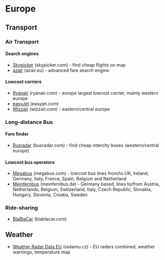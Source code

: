 # Europe

## Transport

### Air Transport
#### Search engines
* [Skypicker](https://skypicker.com) (skypicker.com) - find cheap flights on map
* [azair](http://www.azair.eu/) (azair.eu) - advanced fare search engine

#### Lowcost carriers
* [Ryanair](http://www.ryanair.com) (ryanair.com) - europe largest lowcost carrier, mainly western europe
* [easyJet](http://www.easyjet.com) (easyjet.com)
* [Wizzair](http://www.wizzair.com) (wizzair.com) - eastern/central europe

### Long-distance Bus
#### Fare finder
* [Busradar](https://www.busradar.com) (busradar.com) - find cheap intercity buses (western/central europe)

#### Lowcost bus operators
* [Megabus](http://uk.megabus.com/) (megabus.com) - lowcost bus lines from/to UK, Ireland, Germany, Italy, France, Spain, Belgium and Netherland
* [Meinfernbus](https://meinfernbus.de) (meinfernbus.de) - Germany based, lines to/from Austria, Netherlands, Belgium, Switzerland, Italy, Czech Republic, Slovakia, Hungary, Slovenia, Croatia, Sweden

### Ride-sharing
* [BlaBlaCar](https://www.blablacar.com/) (blablacar.com)

## Weather
* [Weather Radar Data EU](http://www.radareu.cz/) (radareu.cz) - EU radars combined, weather warnings, temperature map
